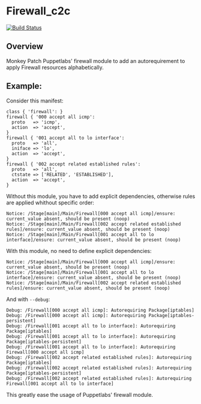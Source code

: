 Firewall_c2c
============

[![Build Status](https://travis-ci.org/camptocamp/puppet-firewall_c2c.png?branch=master)](https://travis-ci.org/camptocamp/puppet-firewall_c2c)

Overview
--------

Monkey Patch Puppetlabs' firewall module to add an autorequirement to apply Firewall resources alphabetically.

Example:
--------

Consider this manifest:

```puppet
class { 'firewall': }
firewall { '000 accept all icmp':
  proto   => 'icmp',
  action  => 'accept',
}
firewall { '001 accept all to lo interface':
  proto   => 'all',
  iniface => 'lo',
  action  => 'accept',
}
firewall { '002 accept related established rules':
  proto   => 'all',
  ctstate => ['RELATED', 'ESTABLISHED'],
  action  => 'accept',
}
```

Without this module, you have to add explicit dependencies, otherwise rules are applied whithout specific order:
```
Notice: /Stage[main]/Main/Firewall[000 accept all icmp]/ensure: current_value absent, should be present (noop)
Notice: /Stage[main]/Main/Firewall[002 accept related established rules]/ensure: current_value absent, should be present (noop)
Notice: /Stage[main]/Main/Firewall[001 accept all to lo interface]/ensure: current_value absent, should be present (noop)
```

With this module, no need to define explicit dependencies:
```
Notice: /Stage[main]/Main/Firewall[000 accept all icmp]/ensure: current_value absent, should be present (noop)
Notice: /Stage[main]/Main/Firewall[001 accept all to lo interface]/ensure: current_value absent, should be present (noop)
Notice: /Stage[main]/Main/Firewall[002 accept related established rules]/ensure: current_value absent, should be present (noop)
```

And with `--debug`:
```
Debug: /Firewall[000 accept all icmp]: Autorequiring Package[iptables]
Debug: /Firewall[000 accept all icmp]: Autorequiring Package[iptables-persistent]
Debug: /Firewall[001 accept all to lo interface]: Autorequiring Package[iptables]
Debug: /Firewall[001 accept all to lo interface]: Autorequiring Package[iptables-persistent]
Debug: /Firewall[001 accept all to lo interface]: Autorequiring Firewall[000 accept all icmp]
Debug: /Firewall[002 accept related established rules]: Autorequiring Package[iptables]
Debug: /Firewall[002 accept related established rules]: Autorequiring Package[iptables-persistent]
Debug: /Firewall[002 accept related established rules]: Autorequiring Firewall[001 accept all to lo interface]

```

This greatly ease the usage of Puppetlabs' firewall module.
